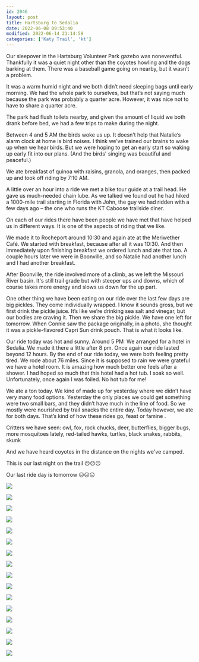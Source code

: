 ```yaml
---
id: 2046
layout: post
title: Hartsburg to Sedalia
date: 2022-06-08 09:53:40
modified: 2022-06-14 21:14:59
categories: ['Katy Trail', 'kt']
---
```



Our sleepover in the Hartsburg Volunteer Park gazebo was noneventful. Thankfully it was a quiet night other than the coyotes howling and the dogs barking at them. There was a baseball game going on nearby, but it wasn’t a problem. 




It was a warm humid night and we both didn’t need sleeping bags until early morning. We had the whole park to ourselves, but that’s not saying much because the park was probably a quarter acre. However, it was nice not to have to share a quarter acre.




The park had flush toilets nearby, and given the amount of liquid we both drank before bed, we had a few trips to make during the night.




Between 4 and 5 AM the birds woke us up. It doesn’t help that Natalie‘s alarm clock at home is bird noises. I think we’ve trained our brains to wake up when we hear birds. But we were hoping to get an early start so waking up early fit into our plans. (And the birds' singing was beautiful and peaceful.)




We ate breakfast of quinoa with raisins, granola, and oranges, then packed up and took off riding by 7:10 AM.




A little over an hour into a ride we met a bike tour guide at a trail head. He gave us much-needed chain lube. As we talked we found out he had hiked a 1000-mile trail starting in Florida with John, the guy we had ridden with a few days ago – the one who runs the KT Caboose trailside diner.




On each of our rides there have been people we have met that have helped us in different ways. It is one of the aspects of riding that we like.




We made it to Rocheport around 10:30 and again ate at the Meriwether Café. We started with breakfast, because after all it was 10:30. And then immediately upon finishing breakfast we ordered lunch and ate that too. A couple hours later we were in Boonville, and so Natalie had another lunch and I had another breakfast.




After Boonville, the ride involved more of a climb, as we left the Missouri River basin. It's still trail grade but with steeper ups and downs, which of course takes more energy and slows us down for the up part. 




One other thing we have been eating on our ride over the last few days are big pickles. They come individually wrapped. I know it sounds gross, but we first drink the pickle juice. It’s like we’re drinking sea salt and vinegar, but our bodies are craving it. Then we share the big pickle. We have one left for tomorrow. When Connie saw the package originally, in a photo, she thought it was a pickle-flavored Capri Sun drink pouch. That is what it looks like.




Our ride today was hot and sunny. Around 5 PM  We arranged for a hotel in Sedalia. We made it there a little after 8 pm. Once again our ride lasted beyond 12 hours. By the end of our ride today, we were both feeling pretty tired. We rode about 76 miles. Since it is supposed to rain we were grateful we have a hotel room. It is amazing how much better one feels after a shower. I had hoped so much that this hotel had a hot tub. I soak so well. Unfortunately, once again I was foiled. No hot tub for me!




We ate a ton today. We kind of made up for yesterday where we didn’t have very many food options. Yesterday the only places we could get something were two small bars, and they didn’t have much in the line of food. So we mostly were nourished by trail snacks the entire day. Today however, we ate for both days. That’s kind of how these rides go, feast or famine . 




Critters we have seen: owl, fox, rock chucks, deer, butterflies, bigger bugs, more mosquitoes lately, red-tailed hawks, turtles, black snakes, rabbits, skunk  




And we have heard coyotes in the distance on the nights we've camped.




This is our last night on the trail ☹️☹️☹️




Our last ride day is tomorrow ☹️☹️☹️





![](https://ride.whitings.org/wp-content/uploads/2022/06/wp-1654656384562-scaled.jpg)


![](https://ride.whitings.org/wp-content/uploads/2022/06/wp-1654656384401-scaled.jpg)


![](https://ride.whitings.org/wp-content/uploads/2022/06/wp-1654656384535-scaled.jpg)


![](https://ride.whitings.org/wp-content/uploads/2022/06/wp-1654656384359-scaled.jpg)


![](https://ride.whitings.org/wp-content/uploads/2022/06/wp-1654656384435-scaled.jpg)


![](https://ride.whitings.org/wp-content/uploads/2022/06/wp-1654656384321-scaled.jpg)


![](https://ride.whitings.org/wp-content/uploads/2022/06/wp-1654656384234-scaled.jpg)


![](https://ride.whitings.org/wp-content/uploads/2022/06/wp-1654656384263-scaled.jpg)


![](https://ride.whitings.org/wp-content/uploads/2022/06/wp-1654656384382-scaled.jpg)


![](https://ride.whitings.org/wp-content/uploads/2022/06/wp-1654656384105-scaled.jpg)


![](https://ride.whitings.org/wp-content/uploads/2022/06/wp-1654656384345-scaled.jpg)


![](https://ride.whitings.org/wp-content/uploads/2022/06/wp-1654656384184-scaled.jpg)


![](https://ride.whitings.org/wp-content/uploads/2022/06/wp-1654656384155-scaled.jpg)


![](https://ride.whitings.org/wp-content/uploads/2022/06/wp-1654656384287-scaled.jpg)


![](https://ride.whitings.org/wp-content/uploads/2022/06/wp-1654656384212-scaled.jpg)


![](https://ride.whitings.org/wp-content/uploads/2022/06/wp-1654656384306-scaled.jpg)


